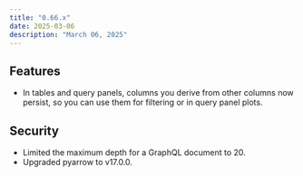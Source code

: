 ```yaml
---
title: "0.66.x"
date: 2025-03-06
description: "March 06, 2025"
---
```


## Features
- In tables and query panels,  columns you derive from other columns now persist, so you can use them for filtering or in query panel plots.

## Security
- Limited the maximum depth for a GraphQL document to 20.
- Upgraded pyarrow to v17.0.0.
